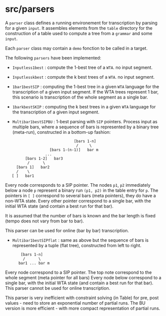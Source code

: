 # src/parsers
A `parser` class defines a running environement for transcription by parsing for  a given `input`. It assembles elements from the `table` directory for the construction of a table used to compute a tree from a `grammar` and some `input`.

Each `parser` class may contain a `demo` fonction to be called in a target.

The following `parsers` have been implemented:

- `Inputless1best` : compute the 1-best tree of a `WTA`. no input segment.

- `Inputlesskbest` : compute the k best trees of a `WTA`. no input segment.

- `1bar1bestSIP` : computing the 1-best tree in a given `WTA` language for the transcription of a given input segment.
If the WTA trees represent 1 bar, this scenario is transcription of
the whole segment as a single bar.

- `1barkbestSKIP` : computing the k best trees in a given `WTA` language for the transcription of a given input segment.

- `Multibar1bestSIPBU` : 1-best parsing with `SIP` pointers. Process input as multiple bars, where a sequence of bars is represented by a binary tree (meta-run), 
constructed in a bottom-up fashion:

```
                               [bars 1-n]
                                /     \
                    [bars 1-(n-1)]   bar m
                  ...
         [bars 1-2]   bar3
          /      \
     [bars 1]   bar2
     /    \
   [ ]   bar1
```

Every node corresponds to a SIP pointer.
The nodes `p1`, `p2` immediately below a node `p` represent a binary
run `(p1, p2)` in the table entry for `p`.
The pointers in `[ ]` correspond to several bars (meta pointers),
they do have a non-WTA state.
Every other pointer correspond to a single bar,
with the initial WTA state (and contain a best run for that bar).


It is assumed that the number of bars is known and the bar length is fixed (tempo does not vary from bar to bar).

This parser can be used for online (bar by bar) transcription.

- `Multibar1bestSIPflat` : same as above but the sequence of bars is represented by a tuple (flat tree), constructed from left to right.

```
       [bars 1-n]
        /      \
      bar1 ... bar m
```

Every node correspond to a SIP pointer.
The top note correspond to the whole segment (meta pointer for all bars)
Every node below correspond to a single bar,
with the initial WTA state (and contain a best run for that bar).
This parser cannot be used for online transcription.

This parser is very inefficient with constraint solving (in Table)
for pre, post values - need to store an exponential number of partial runs.
The BU version is more efficient - with more compact representation of partial runs.




